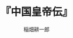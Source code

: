 ---
title: "『中国皇帝伝』"
description: "中国は一つである、一つであることが中国である―。始皇帝が実現した「大一統」の理念は、延々二千年以上にわたって引き継がれ、歴代王朝を呪縛し続けてきた。中央集権による一極支配を是とする伝統的統治体制の頂点に座した皇帝たち十三人の事績をとおして、「中国とは何か」を考える。
"
date: 
draft: false
hideToc: false
enableToc: true
enableTocContent: false
author: "稲畑耕一郎"
tags: 
- 
category: 
- 中国史
series:
- 中公文庫
- 早稲田大学必修基礎演習テキスト100(2020年度)
image: images/feature2/content.png
---